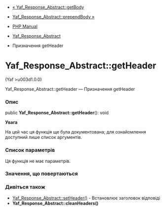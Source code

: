 - [«
Yaf_Response_Abstract::getBody](yaf-response-abstract.getbody.md)
- [Yaf_Response_Abstract::prependBody
»](yaf-response-abstract.prependbody.md)

- [PHP Manual](index.md)
- [Yaf_Response_Abstract](class.yaf-response-abstract.md)
- Призначення getHeader

# Yaf_Response_Abstract::getHeader

(Yaf \>u003d1.0.0)

Yaf_Response_Abstract::getHeader — Призначення getHeader

### Опис

public **Yaf_Response_Abstract::getHeader**(): void

**Увага**

На цей час ця функція ще була документована; для
ознайомлення доступний лише список аргументів.

### Список параметрів

Ця функція не має параметрів.

### Значення, що повертаються

### Дивіться також

- [Yaf_Response_Abstract::setHeader()](yaf-response-abstract.setheader.md) -
Встановлює заголовок відповіді
- **Yaf_Response_Abstract::cleanHeaders()**
